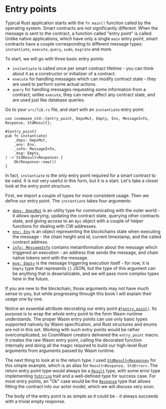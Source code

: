 # Entry points

Typical Rust application starts with the `fn main()` function called by the operating system.
Smart contracts are not significantly different. When the message is sent to the contract, a
function called "entry point" is called. Unlike native applications, which have only a single
`main` entry point, smart contracts have a couple corresponding to different message types:
`instantiate`, `execute`, `query`, `sudo`, `migrate` and more.

To start, we will go with three basic entry points:

- `instantiate` is called once per smart contract lifetime - you can think about it as
  a constructor or initializer of a contract.
- `execute` for handling messages which can modify contract state - they are used to
  perform some actual actions.
- `query` for handling messages requesting some information from a contract; unlike `execute`,
  they can never affect any contract state, and are used just like database queries.

Go to your `src/lib.rs` file, and start with an `instantiate` entry point:

```rust,noplayground
use cosmwasm_std::{entry_point, DepsMut, Empty, Env, MessageInfo, Response, StdResult};

#[entry_point]
pub fn instantiate(
    _deps: DepsMut,
    _env: Env,
    _info: MessageInfo,
    _msg: Empty,
) -> StdResult<Response> {
    Ok(Response::new())
}
```

In fact, `instantiate` is the only entry point required for a smart contract to be valid. It is not
very useful in this form, but it is a start. Let's take a closer look at the entry point structure.

First, we import a couple of types for more consistent usage. Then we define our
entry point. The `instantiate` takes four arguments:

- [`deps: DepsMut`](https://docs.rs/cosmwasm-std/1.1.0/cosmwasm_std/struct.DepsMut.html)
  is an utility type for communicating with the outer world - it allows querying,
  updating the contract state, querying other contracts state, and giving access to an `Api`
  object with a couple of helper functions for dealing with CW addresses.
- [`env: Env`](https://docs.rs/cosmwasm-std/1.1.0/cosmwasm_std/struct.Env.html)
  is an object representing the blockchains state when executing the message - the
  chain height and id, current timestamp, and the called contract address.
- [`info: MessageInfo`](https://docs.rs/cosmwasm-std/1.1.0/cosmwasm_std/struct.MessageInfo.html)
  contains metainformation about the message which triggered an execution -
  an address that sends the message, and chain native tokens sent with the message.
- [`msg: Empty`](https://docs.rs/cosmwasm-std/1.1.0/cosmwasm_std/struct.Empty.html)
  is the message triggering execution itself - for now, it is `Empty` type that
  represents `{}` JSON, but the type of this argument can be anything that is deserializable,
  and we will pass more complex types here in the future.

If you are new to the blockchain, those arguments may not have much sense to you, but while
progressing through this book I will explain their usage one by one.

Notice an essential attribute decorating our entry point
[`#[entry_point]`](https://docs.rs/cosmwasm-std/1.1.0/cosmwasm_std/attr.entry_point.html). Its
purpose is to wrap the whole entry point to the form Wasm runtime understands. The proper Wasm entry
points can use only basic types supported natively by Wasm specification, and Rust structures and
enums are not in this set. Working with such entry points would be rather overcomplicated, so
CosmWasm creators delivered the `entry_point` macro. It creates the raw Wasm entry point, calling
the decorated function internally and doing all the magic required to build our high-level Rust
arguments from arguments passed by Wasm runtime.

The next thing to look at is the return type. I used
[`StdResult<Response>`](https://docs.rs/cosmwasm-std/1.1.0/cosmwasm_std/type.StdResult.html) for
this simple example, which is an alias for `Result<Response, StdError>`. The return entry point
type would always be a [`Result`](https://doc.rust-lang.org/std/result/enum.Result.html) type, with
some error type implementing [`ToString`](https://doc.rust-lang.org/std/string/trait.ToString.html)
trait and a well-defined type for success case. For most entry points, an "Ok" case would be the
[`Response`](https://docs.rs/cosmwasm-std/1.1.0/cosmwasm_std/struct.Response.html) type that allows
fitting the contract into our actor model, which we will discuss very soon.

The body of the entry point is as simple as it could be - it always succeeds with a trivial empty
response.
